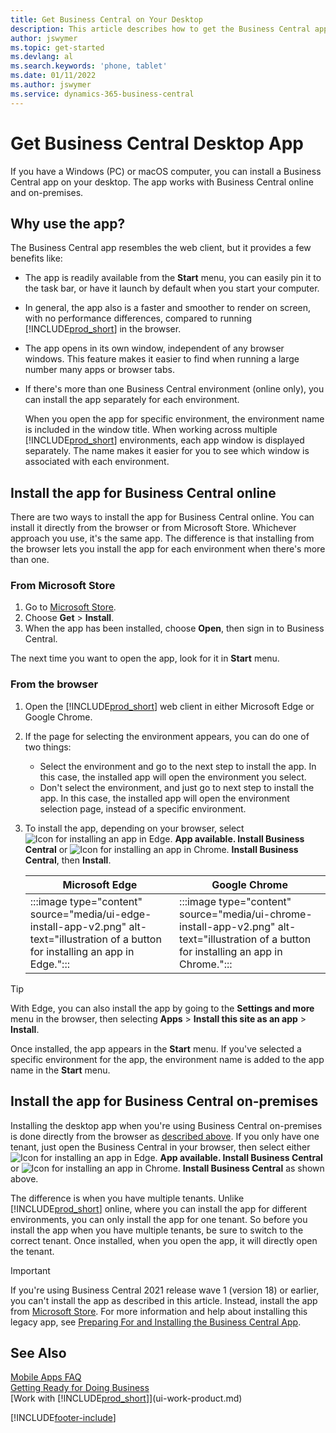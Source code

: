 ```yaml
---
title: Get Business Central on Your Desktop
description: This article describes how to get the Business Central app on a Windows or MACiOS desktop.
author: jswymer
ms.topic: get-started
ms.devlang: al
ms.search.keywords: 'phone, tablet'
ms.date: 01/11/2022
ms.author: jswymer
ms.service: dynamics-365-business-central
---
```

# <a name="get-business-central-desktop-app"></a>Get Business Central Desktop App

If you have a Windows (PC) or macOS computer, you can install a Business Central app on your desktop. The app works with Business Central online and on-premises.

## <a name="why-use-the-app"></a>Why use the app?

The Business Central app resembles the web client, but it provides a few benefits like:

- The app is readily available from the **Start** menu, you can easily pin it to the task bar, or have it launch by default when you start your computer.
- In general, the app also is a faster and smoother to render on screen, with no performance differences, compared to running [!INCLUDE[prod_short](includes/prod_short.md)] in the browser.
- The app opens in its own window, independent of any browser windows. This feature makes it easier to find when running a large number many apps or browser tabs.
- If there's more than one Business Central environment (online only), you can install the app separately for each environment.

     When you open the app for specific environment, the environment name is included in the window title. When working across multiple [!INCLUDE[prod_short](includes/prod_short.md)] environments, each app window is displayed separately. The name makes it easier for you to see which window is associated with each environment.

## <a name="install-the-app-for-business-central-online"></a>Install the app for Business Central online

There are two ways to install the app for Business Central online. You can install it directly from the browser or from Microsoft Store. Whichever approach you use, it's the same app. The difference is that  installing from the browser lets you install the app for each environment when there's more than one.

### <a name="from-microsoft-store"></a>From Microsoft Store

1. Go to [Microsoft Store](https://go.microsoft.com/fwlink/?linkid=2182870).
2. Choose **Get** > **Install**. 
3. When the app has been installed, choose **Open**, then sign in to Business Central.

The next time you want to open the app, look for it in **Start** menu.

### <a name="from-the-browser"></a>From the browser

1. Open the [!INCLUDE[prod_short](includes/prod_short.md)] web client in either Microsoft Edge or Google Chrome.

2. If the page for selecting the environment appears, you can do one of two things:

   - Select the environment and go to the next step to install the app. In this case, the installed app will open the environment you select.
   - Don't select the environment, and just go to next step to install the app. In this case, the installed app will open the environment selection page, instead of a specific environment.

3. To install the app, depending on your browser, select ![Icon for installing an app in Edge.](media/ui-edge-install-app-icon.png) **App available. Install Business Central** or ![Icon for installing an app in Chrome.](media/ui-chrome-install-app-icon.png) **Install Business Central**, then **Install**.

   | Microsoft Edge | Google Chrome |
   |--|--|
   | :::image type="content" source="media/ui-edge-install-app-v2.png" alt-text="illustration of a button for installing an app in Edge."::: | :::image type="content" source="media/ui-chrome-install-app-v2.png" alt-text="illustration of a button for installing an app in Chrome."::: |

  > [!TIP]
  > With Edge, you can also install the app by going to the **Settings and more** menu in the browser, then selecting **Apps** > **Install this site as an app** > **Install**.

Once installed, the app appears in the **Start** menu. If you've selected a specific environment for the app, the environment name is added to the app name in the **Start** menu.

## <a name="install-the-app-for-business-central-on-premises"></a>Install the app for Business Central on-premises

Installing the desktop app when you're using Business Central on-premises is done directly from the browser as [described above](#from-the-browser). If you only have one tenant, just open the Business Central in your browser, then select either ![Icon for installing an app in Edge.](media/ui-edge-install-app-icon.png) **App available. Install Business Central** or ![Icon for installing an app in Chrome.](media/ui-chrome-install-app-icon.png) **Install Business Central** as shown above.

The difference is when you have multiple tenants. Unlike [!INCLUDE[prod_short](includes/prod_short.md)] online, where you can install the app for different environments, you can only install the app for one tenant. So before you install the app when you have multiple tenants, be sure to switch to the correct tenant. Once installed, when you open the app, it will directly open the tenant.

> [!IMPORTANT]
> If you're using Business Central 2021 release wave 1 (version 18) or earlier, you can't install the app as described in this article. Instead, install the app from [Microsoft Store](https://go.microsoft.com/fwlink/?LinkId=734848). For more information and help about installing this legacy app, see [Preparing For and Installing the Business Central App](/dynamics365/business-central/dev-itpro/deployment/install-business-central-app).

## <a name="see-also"></a>See Also

[Mobile Apps FAQ](ui-mobile-faq.yml)  
[Getting Ready for Doing Business](ui-get-ready-business.md)  
[Work with [!INCLUDE[prod_short](includes/prod_short.md)]](ui-work-product.md)  


[!INCLUDE[footer-include](includes/footer-banner.md)]
